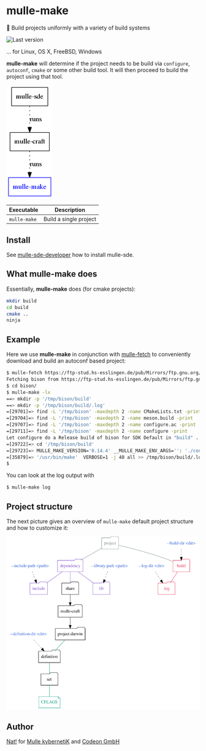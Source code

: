 # mulle-make

🤖 Build projects uniformly with a variety of build systems

![Last version](https://img.shields.io/github/tag/mulle-sde/mulle-make.svg)

... for Linux, OS X, FreeBSD, Windows

**mulle-make** will determine if the project needs to
be build via `configure`, `autoconf`, `cmake` or some other build tool.
It will then proceed to build the project using that tool.

![](dox/mulle-sde-overview.png)


Executable   | Description
-------------|--------------------------------
`mulle-make` | Build a single project


## Install

See [mulle-sde-developer](//github.com/mulle-sde/mulle-sde-developer) how
to install mulle-sde.


## What **mulle-make** does

Essentially, **mulle-make** does (for cmake projects):

``` sh
mkdir build
cd build
cmake ..
ninja
```

## Example

Here we use **mulle-make** in conjunction with [mulle-fetch](//github.com/mulle-sde/mulle-fetch) to conveniently download and build an autoconf based project:

``` sh
$ mulle-fetch https://ftp-stud.hs-esslingen.de/pub/Mirrors/ftp.gnu.org/bison/bison-3.5.4.tar.xz
Fetching bison from https://ftp-stud.hs-esslingen.de/pub/Mirrors/ftp.gnu.org/bison/bison-3.5.4.tar.xz.
$ cd bison/
$ mulle-make -lx
==> mkdir -p '/tmp/bison/build'
==> mkdir -p '/tmp/bison/build/.log'
=[29701]=> find -L '/tmp/bison' -maxdepth 2 -name CMakeLists.txt -print
=[29704]=> find -L '/tmp/bison' -maxdepth 2 -name meson.build -print
=[29707]=> find -L '/tmp/bison' -maxdepth 2 -name configure.ac -print
=[29711]=> find -L '/tmp/bison' -maxdepth 2 -name configure -print
Let configure do a Release build of bison for SDK Default in "build" ...
=[29722]=> cd '/tmp/bison/build'
=[29723]=> MULLE_MAKE_VERSION='0.14.4' __MULLE_MAKE_ENV_ARGS='': './configure'    >> /tmp/bison/build/.log/configure.log
=[35879]=> '/usr/bin/make'  VERBOSE=1 -j 40 all >> /tmp/bison/build/.log/make.log
$
```

You can look at the log output with

```sh 
$ mulle-make log 
```


## Project structure

The next picture gives an overview of `mulle-make` default project structure
and how to customize it:

![](dox/overview.png)


## Author

[Nat!](//www.mulle-kybernetik.com/weblog) for
[Mulle kybernetiK](//www.mulle-kybernetik.com) and
[Codeon GmbH](//www.codeon.de)
